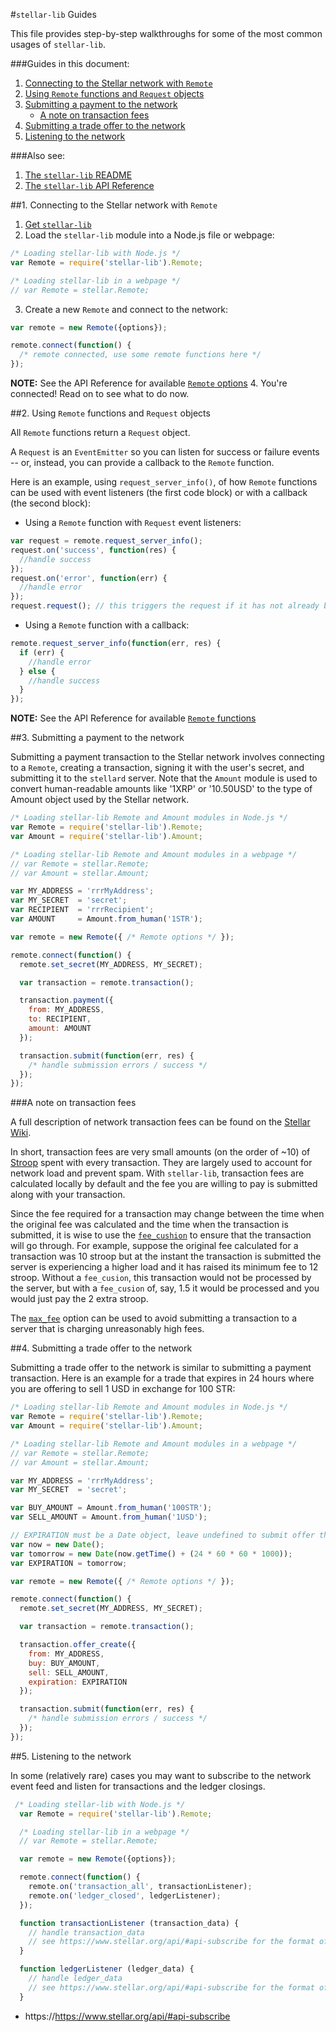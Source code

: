 #`stellar-lib` Guides

This file provides step-by-step walkthroughs for some of the most common usages of `stellar-lib`.

###Guides in this document:

1. [Connecting to the Stellar network with `Remote`](GUIDES.md#1-connecting-to-the-stellar-network-with-remote)
2. [Using `Remote` functions and `Request` objects](GUIDES.md#2-using-remote-functions-and-request-objects)
3. [Submitting a payment to the network](GUIDES.md#3-submitting-a-payment-to-the-network)
   * [A note on transaction fees](GUIDES.md#a-note-on-transaction-fees)
4. [Submitting a trade offer to the network](GUIDES.md#4-submitting-a-trade-offer-to-the-network)
5. [Listening to the network](GUIDES.md#5-listening-to-the-network)


###Also see:

1. [The `stellar-lib` README](../README.md)
2. [The `stellar-lib` API Reference](REFERENCE.md)

##1. Connecting to the Stellar network with `Remote`

1. [Get `stellar-lib`](README.md#getting-stellar-lib)
2. Load the `stellar-lib` module into a Node.js file or webpage:
  ```js
  /* Loading stellar-lib with Node.js */
  var Remote = require('stellar-lib').Remote;

  /* Loading stellar-lib in a webpage */
  // var Remote = stellar.Remote;
  ```
3. Create a new `Remote` and connect to the network:
  ```js
  var remote = new Remote({options});

  remote.connect(function() {
    /* remote connected, use some remote functions here */
  });
  ```
  __NOTE:__ See the API Reference for available [`Remote` options](REFERENCE.md#1-remote-options)
4. You're connected! Read on to see what to do now.


##2. Using `Remote` functions and `Request` objects

All `Remote` functions return a `Request` object. 

A `Request` is an `EventEmitter` so you can listen for success or failure events -- or, instead, you can provide a callback to the `Remote` function.

Here is an example, using `request_server_info()`, of how `Remote` functions can be used with event listeners (the first code block) or with a callback (the second block):

+ Using a `Remote` function with `Request` event listeners:
```js
var request = remote.request_server_info();
request.on('success', function(res) {
  //handle success
});
request.on('error', function(err) {
  //handle error
});
request.request(); // this triggers the request if it has not already been sent to the server
```

+ Using a `Remote` function with a callback:
```js
remote.request_server_info(function(err, res) {
  if (err) {
    //handle error
  } else {
    //handle success
  }
});
```

__NOTE:__ See the API Reference for available [`Remote` functions](REFERENCE.md#2-remote-functions)




##3. Submitting a payment to the network

Submitting a payment transaction to the Stellar network involves connecting to a `Remote`, creating a transaction, signing it with the user's secret, and submitting it to the `stellard` server. Note that the `Amount` module is used to convert human-readable amounts like '1XRP' or '10.50USD' to the type of Amount object used by the Stellar network.

```js
/* Loading stellar-lib Remote and Amount modules in Node.js */ 
var Remote = require('stellar-lib').Remote;
var Amount = require('stellar-lib').Amount;

/* Loading stellar-lib Remote and Amount modules in a webpage */
// var Remote = stellar.Remote;
// var Amount = stellar.Amount;

var MY_ADDRESS = 'rrrMyAddress';
var MY_SECRET  = 'secret';
var RECIPIENT  = 'rrrRecipient';
var AMOUNT     = Amount.from_human('1STR');

var remote = new Remote({ /* Remote options */ });

remote.connect(function() {
  remote.set_secret(MY_ADDRESS, MY_SECRET);

  var transaction = remote.transaction();

  transaction.payment({
    from: MY_ADDRESS, 
    to: RECIPIENT, 
    amount: AMOUNT
  });

  transaction.submit(function(err, res) {
    /* handle submission errors / success */
  });
});
```

###A note on transaction fees

A full description of network transaction fees can be found on the [Stellar Wiki](https://wiki.stellar.org/Transaction_Fee).

In short, transaction fees are very small amounts (on the order of ~10) of [Stroop](https://wiki.stellar.org/Stroop) spent with every transaction. They are largely used to account for network load and prevent spam. With `stellar-lib`, transaction fees are calculated locally by default and the fee you are willing to pay is submitted along with your transaction.

Since the fee required for a transaction may change between the time when the original fee was calculated and the time when the transaction is submitted, it is wise to use the [`fee_cushion`](REFERENCE.md#1-remote-options) to ensure that the transaction will go through. For example, suppose the original fee calculated for a transaction was 10 stroop but at the instant the transaction is submitted the server is experiencing a higher load and it has raised its minimum fee to 12 stroop. Without a `fee_cusion`, this transaction would not be processed by the server, but with a `fee_cusion` of, say, 1.5 it would be processed and you would just pay the 2 extra stroop.

The [`max_fee`](REFERENCE.md#1-remote-options) option can be used to avoid submitting a transaction to a server that is charging unreasonably high fees.


##4. Submitting a trade offer to the network

Submitting a trade offer to the network is similar to submitting a payment transaction. Here is an example for a trade that expires in 24 hours where you are offering to sell 1 USD in exchange for 100 STR:

```js
/* Loading stellar-lib Remote and Amount modules in Node.js */ 
var Remote = require('stellar-lib').Remote;
var Amount = require('stellar-lib').Amount;

/* Loading stellar-lib Remote and Amount modules in a webpage */
// var Remote = stellar.Remote;
// var Amount = stellar.Amount;

var MY_ADDRESS = 'rrrMyAddress';
var MY_SECRET  = 'secret';

var BUY_AMOUNT = Amount.from_human('100STR');
var SELL_AMOUNT = Amount.from_human('1USD');

// EXPIRATION must be a Date object, leave undefined to submit offer that won't expire
var now = new Date();
var tomorrow = new Date(now.getTime() + (24 * 60 * 60 * 1000));
var EXPIRATION = tomorrow;

var remote = new Remote({ /* Remote options */ });

remote.connect(function() {
  remote.set_secret(MY_ADDRESS, MY_SECRET);

  var transaction = remote.transaction();

  transaction.offer_create({
    from: MY_ADDRESS, 
    buy: BUY_AMOUNT, 
    sell: SELL_AMOUNT, 
    expiration: EXPIRATION
  });

  transaction.submit(function(err, res) {
    /* handle submission errors / success */
  });
});
```

##5. Listening to the network

In some (relatively rare) cases you may want to subscribe to the network event feed and listen for transactions and the ledger closings.

```js
 /* Loading stellar-lib with Node.js */
  var Remote = require('stellar-lib').Remote;

  /* Loading stellar-lib in a webpage */
  // var Remote = stellar.Remote;

  var remote = new Remote({options});

  remote.connect(function() {
    remote.on('transaction_all', transactionListener);
    remote.on('ledger_closed', ledgerListener);
  });

  function transactionListener (transaction_data) {
    // handle transaction_data
    // see https://www.stellar.org/api/#api-subscribe for the format of transaction_data
  }

  function ledgerListener (ledger_data) {
    // handle ledger_data
    // see https://www.stellar.org/api/#api-subscribe for the format of ledger_data
  }
```
* https://https://www.stellar.org/api/#api-subscribe

